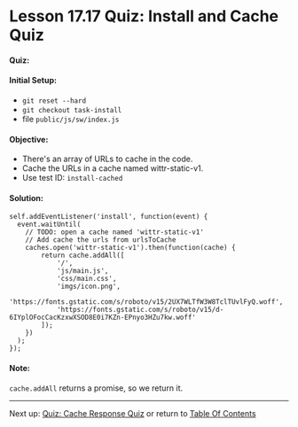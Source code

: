 # Lesson 17.17 Quiz: Install and Cache Quiz

#### Quiz:

#### Initial Setup:
- `git reset --hard`
- `git checkout task-install`
- file `public/js/sw/index.js`

#### Objective:
- There's an array of URLs to cache in the code.
- Cache the URLs in a cache named wittr-static-v1.
- Use test ID: `install-cached`

#### Solution:
```
self.addEventListener('install', function(event) {
  event.waitUntil(
    // TODO: open a cache named 'wittr-static-v1'
    // Add cache the urls from urlsToCache
    caches.open('wittr-static-v1').then(function(cache) {
    	return cache.addAll([
			'/',
			'js/main.js',
			'css/main.css',
			'imgs/icon.png',
			'https://fonts.gstatic.com/s/roboto/v15/2UX7WLTfW3W8TclTUvlFyQ.woff',
			'https://fonts.gstatic.com/s/roboto/v15/d-6IYplOFocCacKzxwXSOD8E0i7KZn-EPnyo3HZu7kw.woff'
    	]);
    })
  );
});
```

#### Note:
`cache.addAll` returns a promise, so we return it.

- - -
Next up: [Quiz: Cache Response Quiz](ND024_Part2_Lesson17_18.md) or return to [Table Of Contents](./ND024_TableOfContents.md)
